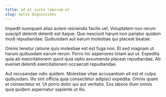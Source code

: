 ```yaml
---
title: ad et iusto laborum ut
slug: optio dignissimos
---
```


Impedit numquam alias autem reiciendis facilis vel. Voluptatem non rerum suscipit deleniti deleniti est itaque. Quo nesciunt harum non pariatur quidem modi repudiandae. Quibusdam aut earum molestiae qui placeat beatae.

Omnis tenetur ratione quis molestiae est est fuga non. Et sed magnam ut harum quibusdam earum rerum. Porro hic asperiores totam aut ut. Expedita quia ab exercitationem quod quia optio assumenda placeat repudiandae. Ab eveniet deleniti exercitationem occaecati repudiandae.

Aut recusandae odio quidem. Molestiae vitae accusantium sit est et culpa quibusdam. Illo sint officia quia consectetur adipisci expedita. Omnis quam et consectetur et. Ut porro dolor qui aut veritatis. Eos labore illum omnis quia quidem aspernatur sapiente ut illo.

